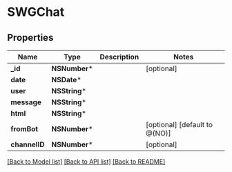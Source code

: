 # SWGChat

## Properties
Name | Type | Description | Notes
------------ | ------------- | ------------- | -------------
**_id** | **NSNumber*** |  | [optional] 
**date** | **NSDate*** |  | 
**user** | **NSString*** |  | 
**message** | **NSString*** |  | 
**html** | **NSString*** |  | 
**fromBot** | **NSNumber*** |  | [optional] [default to @(NO)]
**channelID** | **NSNumber*** |  | [optional] 

[[Back to Model list]](../README.md#documentation-for-models) [[Back to API list]](../README.md#documentation-for-api-endpoints) [[Back to README]](../README.md)


